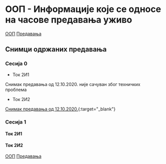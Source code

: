 # ООП - Информације које се односе на часове предавања уживо

[ООП](../../README.md) [Предавања](../README.md)

## Снимци одржаних предавања

### Сесија 0

- Ток 2И1

Снимак предавања од 12.10.2020. није сачуван због техничких проблема

- Ток 2И2

[Снимак предавања од 12.10.2020.](https://youtu.be/9PGQbnLcTgc){:target="_blank"}

### Сесија 1

#### Ток 2И1

#### Ток 2И2

[ООП](../../README.md) [Предавања](../README.md)
